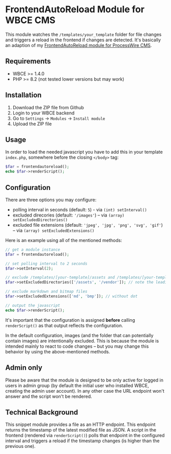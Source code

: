 # FrontendAutoReload Module for WBCE CMS

This module watches the `/templates/your_template` folder for file changes and triggers a reload in the frontend if changes are detected.
It's basically an adaption of my [FrontendAutoReload module for ProcessWire CMS](https://github.com/digitalbricks/FrontendAutoReload).


## Requirements
* WBCE >= 1.4.0
* PHP >= 8.2 (not tested lower versions but may work)


## Installation

1. Download the ZIP file from Github
2. Login to your WBCE backend
3. Go to `Settings` -> `Modules` -> `Install module`
4. Upload the ZIP file


## Usage

In order to load the needed javascript you have to add this in your template `index.php`, somewhere before the closing `</body>` tag:

```php
$far = frontendautoreload();
echo $far->renderScript();
```


## Configuration

There are three options you may configure:

* polling interval in seconds (default: `5`) - via `(int) setInterval()`
* excluded direcories (default: `'/images'`) – via `(array) setExcludedDirectories()`
* excluded file extensions (default: `'jpeg', 'jpg', 'png', 'svg', 'gif'`) – via `(array) setExcludedExtensions()` 

Here is an example using all of the mentioned methods:

```php
// get a module instance
$far = frontendautoreload();

// set polling interval to 2 seconds
$far->setInterval(2);

// exclude /templates/[your-template]/assets and /templates/[your-template]/vendor
$far->setExcludedDirectories(['/assets', '/vendor']); // note the leading slash!

// exclude markdown and bitmap files
$far->setExcludedExtensions(['md', 'bmp']); // without dot

// output the javascript
echo $far->renderScript();
```

It's important that the configuration is assigned **before** calling `renderScript()` as that output reflects the configuration.

In the default configuration, images (and the folder that can potentially contain images) are intentionally excluded. This is because the module is intended mainly to react to code changes – but you may change this behavior by using the above-mentioned methods.

## Admin only
Please be aware that the module is designed to be only active for logged in users in admin group (by default the initial user who installed WBCE, creating the admin user account). In any other case the URL endpoint won't answer and the script won't be rendered.


## Technical Background
This snippet module provides a file as an HTTP endpoint. This endpoint returns the timestamp of the latest modified file as JSON. A script in the frontend (rendered via `renderScript()`) polls that endpoint in the configured interval and triggers a reload if the timestamp changes (is higher than the previous one).


